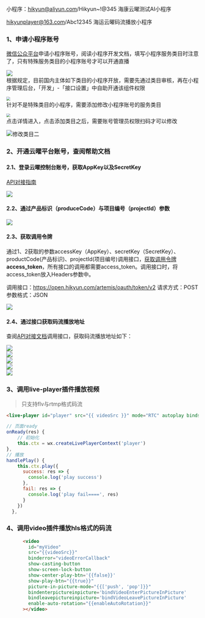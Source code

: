 小程序：hikyun@aliyun.com/Hikyun~!@345   海康云曜测试AI小程序

hikyunplayer@163.com/Abc12345  海运云曜码流播放小程序

### 1、申请小程序账号

[微信公众平台](https://mp.weixin.qq.com)申请小程序账号，阅读小程序开发文档，填写小程序服务类目时注意了，只有特殊服务类目的小程序账号才可以开通直播

<div><img src="./images/miniProAccountType.png" /></div



根据规定，目前国内主体如下类目的小程序开放，需要先通过类目审核，再在小程序管理后台，「开发」-「接口设置」中自助开通该组件权限

<div><img src="./images/openLivePlayer.png" style="zoom: 60%" /></div

针对不是特殊类目的小程序，需要添加修改小程序账号的服务类目

<div><img src="./images/changeMinProAccountType.png" style="zoom: 60%" /></div



点击详情进入，点击添加类目之后，需要账号管理员权限扫码才可以修改

![修改类目二](D:\Typora\doc\小程序云曜视频播放\images\changeMinProAccountType2.png)

### 2、开通云曜平台账号，查阅帮助文档

#### 2.1、登录云曜控制台账号，获取AppKey以及SecretKey

[API对接指南](https://help.hikyun.com/document/1630580675701243/1631083015084848/0#1__AppKeySecretKey_0)

<div>
    <img src="./images\yunyao-account-msg.png" />
</div>



#### 2.2、通过产品标识（produceCode）与项目编号（projectId）参数

<div><img src="images\yunyao-product-code.jpeg" /></div>



#### 2.3、获取调用令牌

通过1、2获取的参数accessKey（AppKey）、secretKey（SecretKey）、productCode(产品标识)、projectId(项目编号)调用接口，[获取调用令牌](https://help.hikyun.com/document/1630580675701243/1631083015084848/0)**access_token**，所有接口的调用都需要access_token。调用接口时，将access_token放入Headers参数中。

调用接口：https://open.hikyun.com/artemis/oauth/token/v2
请求方式：POST
参数格式：JSON

<div><img src="./images/access-token-exp.jpeg" /></div>



#### 2.4、通过接口获取码流播放地址

查阅[API对接文档](https://help.hikyun.com/document/1630585400375028/371/1#%E5%85%A8%E5%B1%80_%E8%8E%B7%E5%8F%96%E6%92%AD%E6%94%BE%E5%9C%B0%E5%9D%80)调用接口，获取码流播放地址如下：

<div><img src="./images/rtmp-1.png" /></div>

<div><img src="./images/rtmp-2.png" /></div>

<div><img src="./images/rtmp-3.png" /></div>

<div><img src="./images/rtmp-4s.png" /></div>

<div><img src="./images/rtmp-4.png" /></div>



### 3、调用live-player插件播放视频

> 只支持flv与rtmp格式码流

```html
<live-player id="player" src="{{ videoSrc }}" mode="RTC" autoplay bindstatechange="handleLivePlayerStateChange" binderror="handleLivePlayerError"></live-player>
```

```javascript
// 页面ready
onReady(res) {
    // 初始化
    this.ctx = wx.createLivePlayerContext('player')
},
// 播放
handlePlay() {
    this.ctx.play({
      success: res => {
        console.log('play success')
      },
      fail: res => {
        console.log('play fail====', res)
      }
    })
  },
```

### 4、调用video插件播放hls格式的码流

```html
      <video 
        id="myVideo" 
        src="{{videoSrc}}" 
        binderror="videoErrorCallback" 
        show-casting-button
        show-screen-lock-button
        show-center-play-btn='{{false}}' 
        show-play-btn="{{true}}" 
        picture-in-picture-mode="{{['push', 'pop']}}"
        bindenterpictureinpicture='bindVideoEnterPictureInPicture'
        bindleavepictureinpicture='bindVideoLeavePictureInPicture'
        enable-auto-rotation="{{enableAutoRotation}}"
      ></video>
```

